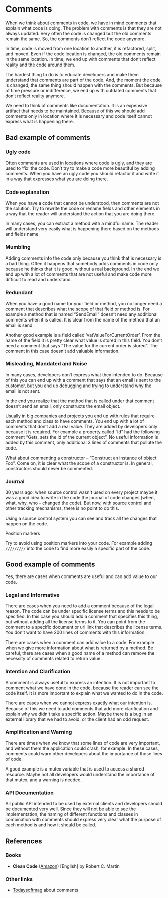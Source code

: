 # Comments

When we think about comments in code, we have in mind comments that explain what code is doing. The problem with comments is that they are not always updated. Very often the code is changed but the old comments remain the same. So, the comments don’t reflect the code anymore.

In time, code is moved from one location to another, it is refactored, split, and moved. Even if the code location is changed, the old comments remain in the same location. In time, we end up with comments that don’t reflect reality and the code around them.

The hardest thing to do is to educate developers and make them understand that comments are part of the code. And, the moment the code is changed, the same thing should happen with the comments. But because of time pressure or indifference, we end up with outdated comments that don’t reflect reality anymore.

We need to think of comments like documentation. It is an expensive artifact that needs to be maintained. Because of this we should add comments only in location where it is necessary and code itself cannot express what is happening there.

## Bad example of comments

### Ugly code
Often comments are used in locations where code is ugly, and they are used to ‘fix’ the code. Don’t try to make a code more beautiful by adding comments. When you have an ugly code you should refactor it and write it in a way that expresses what you are doing there.

### Code explanation
When you have a code that cannot be understood, then comments are not the solution. Try to rewrite the code or rename fields and other elements in a way that the reader will understand the action that you are doing there.

In many cases, you can extract a method with a mindful name. The reader will understand very easily what is happening there based on the methods and fields name.

### Mumbling
Adding comments into the code only because you think that is necessary is a bad thing. Often it happens that somebody adds comments in code only because he thinks that it is good, without a real background. In the end we end up with a lot of comments that are not useful and make code more difficult to read and understand.

### Redundant
When you have a good name for your field or method, you no longer need a comment that describes what the scope of that field or method is. For example a method that is named “SendEmail” doesn’t need any additional comments when it is called. It is clear from the name of the method that an email is send.

Another good example is a field called ‘vatValueForCurrentOrder’. From the name of the field it is pretty clear what value is stored in this field. You don’t need a comment that says “The value for the current order is stored”. The comment in this case doesn’t add valuable information.

### Misleading, Mandated and Noise
In many cases, developers don’t express what they intended to do. Because of this you can end up with a comment that says that an email is sent to the customer, but you end up debugging and trying to understand why the email is not sent.

In the end you realize that the method that is called under that comment doesn’t send an email, only constructs the email object.

Usually in big companies and projects you end up with rules that require each method and class to have comments. You end up with a lot of comments that don’t add a real value. They are added by developers only because it is required. For example a property called “Id” had the following comment “Gets, sets the id of the current object”. No useful information is added by this comment, only additional 3 lines of comments that pollute the code.

What about commenting a constructor – “Construct an instance of object Foo”. Come on, it is clear what the scope of a constructor is. In general, constructors should never be commented.

### Journal
30 years ago, when source control wasn't used on every project maybe it was a good idea to write in the code the journal of code changes (when, what, why, who – changed the code). But now, with source control and other tracking mechanisms, there is no point to do this.

Using a source control system you can see and track all the changes that happen on the code.

Position markers

Try to avoid using position markers into your code. For example adding `/////////` into the code to find more easily a specific part of the code.

## Good example of comments

Yes, there are cases when comments are useful and can add value to our code.

### Legal and Informative
There are cases when you need to add a comment because of the legal reason. The code can be under specific license terms and this needs to be specified. In this case you should add a comment that specifies this thing, but without adding all the license terms to it. You can point from the comment to a specific document or url link that describes the license terms. You don’t want to have 200 lines of comments with this information.

There are cases when a comment can add value to a code. For example when we give more information about what is returned by a method. Be careful, there are cases when a good name of a method can remove the necessity of comments related to return value.

###  Intention and Clarification
A comment is always useful to express an intention. It is not important to comment what we have done in the code, because the reader can see the code itself. It is more important to explain what we wanted to do in the code.

There are cases when we cannot express exactly what our intention is. Because of this we need to add comments that add more clarification and explain why we didn't take a specific action. Maybe there is a bug in an external library that we had to avoid, or the client had an odd request.

### Amplification and Warning
There are times when we know that some lines of code are very important, and without them the application could crash, for example. In these cases, comments could warn other developers about the importance of those lines of code.

A good example is a mutex variable that is used to access a shared resource. Maybe not all developers would understand the importance of that mutex, and a warning is needed.

### API Documentation
All public API intended to be used by external clients and developers should be documented very well. Since they will not be able to see the implementation, the naming of different functions and classes in combination with comments should express very clear what the purpose of each method is and how it should be called.

## References

### Books

* **Clean Code** ([Amazon](https://www.amazon.de/-/en/dp/0132350882/)) [English] by Robert C. Martin

### Other links

 * [Todaysoftmag](https://www.todaysoftmag.com/article/1120/clean-code-comments-and-formatting) about comments
